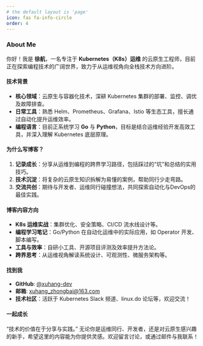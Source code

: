```yaml
---
# the default layout is 'page'
icon: fas fa-info-circle
order: 4
---
```



### **About Me**  
你好！我是 **徐航**，一名专注于 **Kubernetes（K8s）运维** 的云原生工程师，目前正在探索编程技术的广阔世界，致力于从运维视角向全栈技术方向进阶。  

#### **技术背景**  
- **核心领域**：云原生与容器化技术，深耕 Kubernetes 集群的部署、监控、调优及故障排查。  
- **日常工具**：熟悉 Helm、Prometheus、Grafana、Istio 等生态工具，擅长通过自动化提升运维效率。  
- **编程语言**：目前正系统学习 **Go** 与 **Python**，目标是结合运维经验开发高效工具，并深入理解 Kubernetes 底层原理。  

#### **为什么写博客？**  
1. **记录成长**：分享从运维到编程的跨界学习路径，包括踩过的“坑”和总结的实用技巧。  
2. **技术沉淀**：将复杂的云原生知识拆解为易懂的案例，帮助同行少走弯路。  
3. **交流共创**：期待与开发者、运维同行碰撞想法，共同探索自动化与DevOps的最佳实践。  

#### **博客内容方向**  
- **K8s 运维实战**：集群优化、安全策略、CI/CD 流水线设计等。  
- **编程学习笔记**：Go/Python 在自动化运维中的实际应用，如 Operator 开发、脚本编写。  
- **工具与效率**：自研小工具、开源项目评测及效率提升方法论。  
- **跨界思考**：从运维视角解读系统设计、可观测性、微服务架构等。  

#### **找到我**  
- **GitHub**: [@xuhang-dev](https://github.com/secret-deus)  
- **邮箱**: xuhang_zhongbai@163.com  
- **技术社区**：活跃于 Kubernetes Slack 频道、linux.do 论坛等，欢迎交流！  

#### **一起成长**  
“技术的价值在于分享与实践。” 无论你是运维同行、开发者，还是对云原生感兴趣的新手，希望这里的内容能为你提供灵感。欢迎留言讨论，或通过邮件与我联系！  